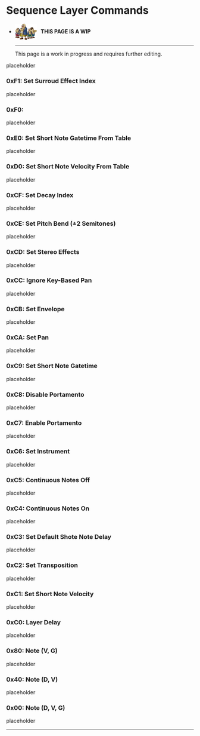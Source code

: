 # Sequence Layer Commands

<div class="grid cards" markdown>

-   <img style="width:58.5px; height:auto; vertical-align: middle;" src="../../assets/images/carpenters.png"> <b>&nbsp;&nbsp;THIS PAGE IS A WIP</b>
  
    ---

    This page is a work in progress and requires further editing.

</div>

placeholder

### 0xF1: Set Surroud Effect Index
placeholder

### 0xF0:
placeholder

### 0xE0: Set Short Note Gatetime From Table
placeholder

### 0xD0: Set Short Note Velocity From Table
placeholder

### 0xCF: Set Decay Index
placeholder

### 0xCE: Set Pitch Bend (±2 Semitones)
placeholder

### 0xCD: Set Stereo Effects
placeholder

### 0xCC: Ignore Key-Based Pan
placeholder

### 0xCB: Set Envelope
placeholder

### 0xCA: Set Pan
placeholder

### 0xC9: Set Short Note Gatetime
placeholder

### 0xC8: Disable Portamento
placeholder

### 0xC7: Enable Portamento
placeholder

### 0xC6: Set Instrument
placeholder

### 0xC5: Continuous Notes Off
placeholder

### 0xC4: Continuous Notes On
placeholder

### 0xC3: Set Default Shote Note Delay
placeholder

### 0xC2: Set Transposition
placeholder

### 0xC1: Set Short Note Velocity
placeholder

### 0xC0: Layer Delay
placeholder

### 0x80: Note (V, G)
placeholder

### 0x40: Note (D, V)
placeholder

### 0x00: Note (D, V, G)
placeholder

-----